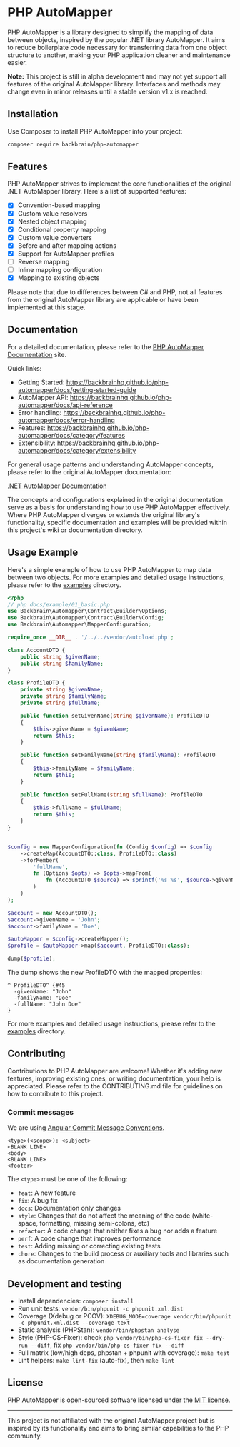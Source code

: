 # PHP AutoMapper

PHP AutoMapper is a library designed to simplify the mapping of data between objects, inspired by the 
popular .NET library AutoMapper. It aims to reduce boilerplate code necessary for transferring data from 
one object structure to another, making your PHP application cleaner and maintenance easier.

**Note:** This project is still in alpha development and may not yet support all features of the original AutoMapper library.
Interfaces and methods may change even in minor releases until a stable version v1.x is reached.

## Installation

Use Composer to install PHP AutoMapper into your project:

```bash
composer require backbrain/php-automapper
```

## Features

PHP AutoMapper strives to implement the core functionalities of the original .NET AutoMapper library. 
Here's a list of supported features:

- [x] Convention-based mapping
- [x] Custom value resolvers
- [x] Nested object mapping
- [x] Conditional property mapping
- [x] Custom value converters
- [x] Before and after mapping actions
- [x] Support for AutoMapper profiles
- [ ] Reverse mapping
- [ ] Inline mapping configuration
- [x] Mapping to existing objects

Please note that due to differences between C# and PHP, not all features from the original AutoMapper 
library are applicable or have been implemented at this stage.

## Documentation

For a detailed documentation, please refer to the [PHP AutoMapper Documentation](https://backbrainhq.github.io/php-automapper) site.

Quick links:
- Getting Started: https://backbrainhq.github.io/php-automapper/docs/getting-started-guide
- AutoMapper API: https://backbrainhq.github.io/php-automapper/docs/api-reference
- Error handling: https://backbrainhq.github.io/php-automapper/docs/error-handling
- Features: https://backbrainhq.github.io/php-automapper/docs/category/features
- Extensibility: https://backbrainhq.github.io/php-automapper/docs/category/extensibility

For general usage patterns and understanding AutoMapper concepts, please refer to the original AutoMapper documentation:

[.NET AutoMapper Documentation](https://docs.automapper.org/en/latest/)

The concepts and configurations explained in the original documentation serve as a basis for understanding how to use PHP AutoMapper effectively. Where PHP AutoMapper diverges or extends the original library's functionality, specific documentation and examples will be provided within this project's wiki or documentation directory.


## Usage Example 

Here's a simple example of how to use PHP AutoMapper to map data between two objects.
For more examples and detailed usage instructions, please refer to the [examples](docs/example) directory.

```php
<?php
// php docs/example/01_basic.php
use Backbrain\Automapper\Contract\Builder\Options;
use Backbrain\Automapper\Contract\Builder\Config;
use Backbrain\Automapper\MapperConfiguration;

require_once __DIR__ . '/../../vendor/autoload.php';

class AccountDTO {
    public string $givenName;
    public string $familyName;
}

class ProfileDTO {
    private string $givenName;
    private string $familyName;
    private string $fullName;

    public function setGivenName(string $givenName): ProfileDTO
    {
        $this->givenName = $givenName;
        return $this;
    }

    public function setFamilyName(string $familyName): ProfileDTO
    {
        $this->familyName = $familyName;
        return $this;
    }

    public function setFullName(string $fullName): ProfileDTO
    {
        $this->fullName = $fullName;
        return $this;
    }
}


$config = new MapperConfiguration(fn (Config $config) => $config
    ->createMap(AccountDTO::class, ProfileDTO::class)
    ->forMember(
        'fullName',
        fn (Options $opts) => $opts->mapFrom(
            fn (AccountDTO $source) => sprintf('%s %s', $source->givenName, $source->familyName)
        )
    )
);

$account = new AccountDTO();
$account->givenName = 'John';
$account->familyName = 'Doe';

$autoMapper = $config->createMapper();
$profile = $autoMapper->map($account, ProfileDTO::class);

dump($profile);
```
The dump shows the new ProfileDTO with the mapped properties:
```
^ ProfileDTO^ {#45
  -givenName: "John"
  -familyName: "Doe"
  -fullName: "John Doe"
}
```

For more examples and detailed usage instructions, please refer to the [examples](docs/example) directory.

## Contributing

Contributions to PHP AutoMapper are welcome! Whether it's adding new features, improving existing ones, 
or writing documentation, your help is appreciated. Please refer to the CONTRIBUTING.md file for guidelines on how to contribute to this project.

### Commit messages

We are using [Angular Commit Message Conventions](https://github.com/angular/angular.js/blob/master/DEVELOPERS.md#-git-commit-guidelines).

```
<type>(<scope>): <subject>
<BLANK LINE>
<body>
<BLANK LINE>
<footer>
```

The `<type>` must be one of the following:

- `feat`: A new feature
- `fix`: A bug fix
- `docs`: Documentation only changes
- `style`: Changes that do not affect the meaning of the code (white-space, formatting, missing semi-colons, etc)
- `refactor`: A code change that neither fixes a bug nor adds a feature
- `perf`: A code change that improves performance
- `test`: Adding missing or correcting existing tests
- `chore`: Changes to the build process or auxiliary tools and libraries such as documentation generation

## Development and testing

- Install dependencies: `composer install`
- Run unit tests: `vendor/bin/phpunit -c phpunit.xml.dist`
- Coverage (Xdebug or PCOV): `XDEBUG_MODE=coverage vendor/bin/phpunit -c phpunit.xml.dist --coverage-text`
- Static analysis (PHPStan): `vendor/bin/phpstan analyse`
- Style (PHP-CS-Fixer): check `php vendor/bin/php-cs-fixer fix --dry-run --diff`, fix `php vendor/bin/php-cs-fixer fix --diff`
- Full matrix (low/high deps, phpstan + phpunit with coverage): `make test`
- Lint helpers: `make lint-fix` (auto-fix), then `make lint`

## License

PHP AutoMapper is open-sourced software licensed under the [MIT license](LICENSE).

---

This project is not affiliated with the original AutoMapper project but is inspired by its functionality 
and aims to bring similar capabilities to the PHP community.

